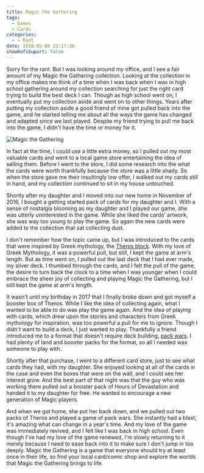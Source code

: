 ```yaml
---
title: Magic the Gathering
tags:
  - Games
  - Cards
categories:
  - - Rant
date: 2018-05-08 23:17:36
showKofiSuport: false
---
```


Sorry for the rant.  But I was looking around my office, and I see a fair amount of my Magic the Gathering collection.  Looking at the collection in my office makes me think of a time when I was back when I was in high school gathering around my collection searching for just the right card trying to build the best deck I can.  Though as high school went on, I eventually put my collection aside and went on to other things.  Years after putting my collection aside a good friend of mine got pulled back into the game, and he started telling me about all the ways the game has changed and adapted since we last played.  Despite my friend trying to pull me back into the game, I didn't have the time or money for it.  <!-- more -->

<div class="embedded-image-left">

![Magic the Gathering](./magic-gathering-back.jpg)

</div>

In fact at the time, I could use a little extra money, so I pulled out my most valuable cards and went to a local game store entertaining the idea of selling them.  Before I went to the store, I did some research into the what the cards were worth thankfully because the store was a little shady.  So when the store gave me their insultingly low offer, I walked out my cards still in hand, and my collection continued to sit in my house untouched.

Shortly after my daughter and I moved into our new home in November of  2016, I bought a getting started pack of cards for my daughter and I.  With a sense of nostalgia blooming as my daughter and I played our game, she was utterly uninterested in the game.  While she liked the cards’ artwork, she was way too young to play the game.  So again the new cards were added to the collection that sat collecting dust.

I don't remember how the topic came up, but I was introduced to the cards that were inspired by Greek mythology, the [Theros block](https://mtg.gamepedia.com/Theros_block).  With my love of Greek Mythology, it was a powerful pull, but still, I kept the game at arm's length.  But as time went on, I pulled out the last deck that I had ever made, my sliver deck.  I thumbed through the cards, and I felt the pull of the game, the desire to turn back the clock to a time when I was younger when I could embrace the sheer joy of collecting and playing Magic the Gathering, but I still kept the game at arm's length.

It wasn't until my birthday in 2017 that I finally broke down and got myself a booster box of Theros.  While I like the idea of collecting again, what I wanted to be able to do was play the game again.  And the idea of playing with cards, which drew upon the stories and characters from Greek mythology for inspiration, was too powerful a pull for me to ignore.  Though I didn't want to build a deck, I just wanted to play.  Thankfully a friend introduced me to a format that doesn't require deck building, [pack wars](https://mtg.gamepedia.com/Mini-Master).  I had plenty of land and booster packs for the format, so all I needed was someone to play with.  

Shortly after that purchase, I went to a different card store, just to see what cards they had, with my daughter.  She enjoyed looking at all of the cards in the case and even the boxes that were on the wall, and I could see her interest grow.  And the best part of that night was that the guy who was working there pulled out a booster pack of Hours of Devastation and handed it to my daughter for free.  He wanted to encourage a new generation of Magic players.

And when we got home, she put her back down, and we pulled out two packs of Theros and played a game of pack wars.  She instantly had a blast; it's amazing what can change in a year's time.  And my love of the game was immediately revived, and I felt like I was back in high school.  Even though I've had my love of the game renewed, I'm slowly returning to it merely because I need to ease back into it to make sure I don't jump in too deeply.  Magic the Gathering is a game that everyone should try at least once in their life, so find your local card/comic shop and explore the worlds that Magic the Gathering brings to life.
